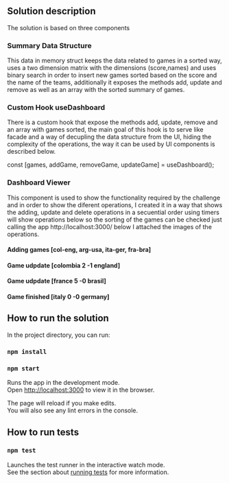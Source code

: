## Solution description

The solution is based on three components

### Summary Data Structure
This data in memory struct keeps the data related to games in a sorted way, uses a two dimension matrix with the dimensions (score,names) and uses binary search in order to insert new games sorted based on the score and the name of the teams, additionally it exposes the methods add, update and remove as well as an array with the sorted summary of games.

### Custom Hook useDashboard
There is a custom hook that expose the methods add, update, remove and an array with games sorted, the main goal of this hook is to serve like facade and a way of decupling the data structure from the UI, hiding the complexity of the operations, the way it can be used by UI components is described below.

const [games, addGame, removeGame, updateGame] = useDashboard();

### Dashboard Viewer
This component is used to show the functionality required by the challenge and in order to show the diferent operations, I created it in a way that shows the adding, update and delete operations in a secuential order using timers will show operations below so the sorting of the games can be checked just calling the app http://localhost:3000/ below I attached the images of the operations.

#### Adding games [col-eng, arg-usa, ita-ger, fra-bra]

#### Game udpdate [colombia 2 -1 england]

#### Game udpdate [france 5 -0 brasil]

#### Game finished [italy 0 -0 germany]


## How to run the solution

In the project directory, you can run:
### `npm install`
### `npm start`

Runs the app in the development mode.\
Open [http://localhost:3000](http://localhost:3000) to view it in the browser.

The page will reload if you make edits.\
You will also see any lint errors in the console.

## How to run tests

### `npm test`

Launches the test runner in the interactive watch mode.\
See the section about [running tests](https://facebook.github.io/create-react-app/docs/running-tests) for more information.

